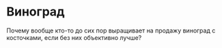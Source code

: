 # Виноград

Почему вообще кто-то до сих пор выращивает на продажу виноград с косточками, если без них объективно лучше?